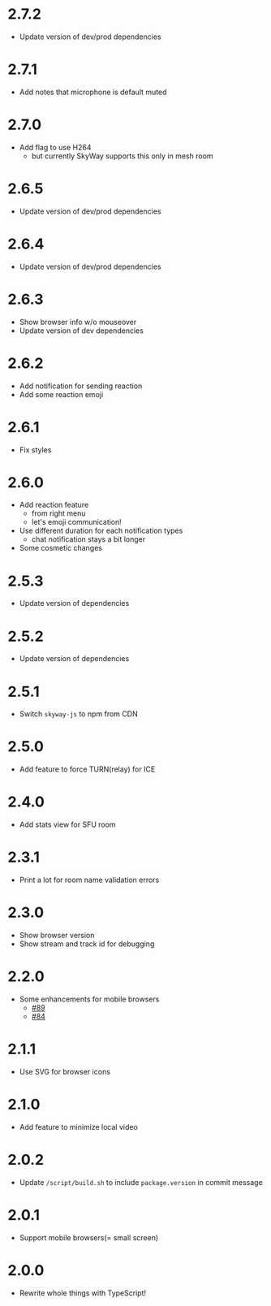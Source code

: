 # 2.7.2

- Update version of dev/prod dependencies

# 2.7.1

- Add notes that microphone is default muted

# 2.7.0

- Add flag to use H264
  - but currently SkyWay supports this only in mesh room

# 2.6.5

- Update version of dev/prod dependencies

# 2.6.4

- Update version of dev/prod dependencies

# 2.6.3

- Show browser info w/o mouseover
- Update version of dev dependencies

# 2.6.2

- Add notification for sending reaction
- Add some reaction emoji

# 2.6.1

- Fix styles

# 2.6.0

- Add reaction feature
  - from right menu
  - let's emoji communication!
- Use different duration for each notification types
  - chat notification stays a bit longer
- Some cosmetic changes

# 2.5.3

- Update version of dependencies

# 2.5.2

- Update version of dependencies

# 2.5.1

- Switch `skyway-js` to npm from CDN

# 2.5.0

- Add feature to force TURN(relay) for ICE

# 2.4.0

- Add stats view for SFU room

# 2.3.1

- Print a lot for room name validation errors

# 2.3.0

- Show browser version
- Show stream and track id for debugging

# 2.2.0

- Some enhancements for mobile browsers
  - [#89](https://github.com/nttcom-webcore/skyway-conference-dev/issues/89)
  - [#84](https://github.com/nttcom-webcore/skyway-conference-dev/issues/84)

# 2.1.1

- Use SVG for browser icons

# 2.1.0

- Add feature to minimize local video

# 2.0.2

- Update `/script/build.sh` to include `package.version` in commit message

# 2.0.1

- Support mobile browsers(= small screen)

# 2.0.0

- Rewrite whole things with TypeScript!
